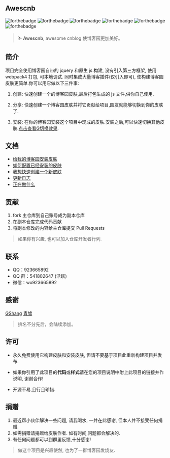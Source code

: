 ## Awescnb

![forthebadge](https://forthebadge.com/images/badges/built-by-developers.svg) ![forthebadge](https://forthebadge.com/images/badges/built-with-love.svg) ![forthebadge](https://forthebadge.com/images/badges/thats-how-they-get-you.svg) ![forthebadge](https://forthebadge.com/images/badges/powered-by-responsibility.svg) ![forthebadge](https://forthebadge.com/images/badges/makes-people-smile.svg) ![forthebadge](https://forthebadge.com/images/badges/made-with-javascript.svg)

> ⛷ **Awescnb**, awesome cnblog 使博客园更加美好。

## 简介

项目完全使用博客园自带的 jquery 和原生 js 构建, 没有引入第三方框架, 使用 webpack4 打包, 可本地调试. 同时集成大量博客插件(仅引入即可), 使构建博客园皮肤更简单.你可以用它做以下三件事:

1. 创建: 快速创建一个的博客园皮肤,最后打包生成的 js 文件,供你自己使用.

2. 分享: 快速创建一个博客园皮肤并将它贡献给项目,园友就能够切换到你的皮肤了.

3. 安装: 在你的博客园安装这个项目中现成的皮肤.安装之后,可以快速切换其他皮肤.[点击查看G切换效果](https://guangzan.gitee.io/imagehost/blog/themechange.gif).

## 文档

-   [给我的博客园安装皮肤](https://guangzan.gitee.io/awescnb-docs/guide/use/install.html)
-   [如何配置已经安装的皮肤](https://guangzan.gitee.io/awescnb-docs/guide/use/default.html)
-   [我想快速创建一个新皮肤](https://guangzan.gitee.io/awescnb-docs/guide/dev/dev.html)
-   [更新日志](https://guangzan.gitee.io/awescnb-docs/guide/dev/log.html)
-   [正在做什么](https://guangzan.gitee.io/awescnb-docs/guide/dev/todo.html)

## 贡献

1. fork 主仓库到自己账号成为副本仓库
2. 在副本仓库完成代码贡献
3. 将副本修改的内容给主仓库提交 Pull Requests

> 如果你有兴趣, 也可以加入仓库开发者行列.

## 联系

-   QQ：923665892
-   QQ 群：541802647 (活跃)
-   微信：wx923665892

## 感谢

[GShang](https://www.cnblogs.com/gshang/)
[青墟](https://www.cnblogs.com/guoxinyu/)

> 排名不分先后，会陆续添加。

## 许可

- 永久免费使用它构建皮肤和安装皮肤, 但请不要基于项目此重新构建项目并发布.

- 如果你引用了此项目的**代码**或**样式**请在您的项目说明中附上此项目的链接并作说明, 谢谢合作!

- 开源不易,且行且珍惜.


## 捐赠

1. 最近帮小伙伴解决一些问题, 请我喝水, 一并在此感谢, 但本人并不接受任何捐赠. 
2. 如需捐赠请捐赠给皮肤作者. 如有时间,问题都会解决的.
3. 有任何问题都可以到群里反馈,十分感谢!

> 做这个项目是兴趣使然, 也为了一群博客园发烧友. 
